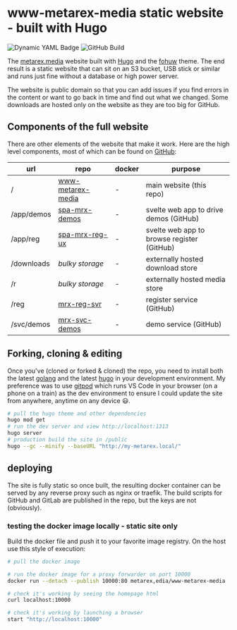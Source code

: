 # www-metarex-media static website - built with Hugo

![Dynamic YAML Badge](https://img.shields.io/badge/dynamic/yaml?url=https%3A%2F%2Fraw.githubusercontent.com%2Fmetarex-media%2Fwww-metarex-media%2Fmain%2Fdata%2Fhistory.yaml&query=%24.history%5B0%5D.version&logo=github&label=www-metarex-media&labelColor=4F702A)
![GitHub Build](https://img.shields.io/github/actions/workflow/status/mrmxf/mm-www-metarex-media/hugo-build-container?branch=main&labelColor=4F702A)

The [metarex.media] website built with [Hugo] and the [fohuw] theme. The end
result is a static website that can sit on an S3 bucket, USB stick or similar
and runs just fine without a database or high power server.

The website is public domain so that you can add issues if you find errors in
the content or want to go back in time and find out what we changed. Some
downloads are hosted only on the website as they are too big for GitHub.

## Components of the full website

There are other elements of the website that make it work. Here are the high
level components, most of which can be found on
[GitHub](https://github.com/metarex-media/?repositories):

|  url       | repo                    | docker  | purpose                                     |
|------------|-------------------------|---------|---------------------------------------------|
| /          | [www-metarex-media][ww] |   -     | main website (this repo)                    |
| /app/demos | [spa-mrx-demos][de]     |   -     | svelte web app to drive demos (GitHub)      |
| /app/reg   | [spa-mrx-reg-ux][rg]    |   -     | svelte web app to browse register  (GitHub) |
| /downloads | _bulky storage_         |   -     | externally hosted download store            |
| /r         | _bulky storage_         |   -     | externally hosted media store               |
| /reg       | [mrx-reg-svr][rs]       |   -     | register service (GitHub)                   |
| /svc/demos | [mrx-svc-demos][ds]     |   -     | demo service (GitHub)                       |


## Forking, cloning & editing

Once you've (cloned or forked & cloned) the repo, you need to install both the
latest [golang] and the latest [hugo] in your development environment. My
preference was to use [gitpod] which runs VS Code in your browser (on a phone
on a train) as the dev environment to ensure I could update the site from
anywhere, anytime on any device 😃.

```sh
# pull the hugo theme and other dependencies
hugo mod get
# run the dev server and view http://localhost:1313
hugo server
# production build the site in /public
hugo --gc --minify --baseURL "http://my-metarex.local/"
```

[gitpod]:            https://www.gitpod.io/
[golang]:            https://go.dev/doc/install
[Hugo]:              https://gohugo.io/installation/
[metarex.media]:     https://metarex.media
[fohuw]:             https://github.com/mrmxf/fohuw
[ww]:                https://github.com/metarex-media/www-metarex-media
[de]:                https://github.com/metarex-media/spa-mrx-demos
[ds]:                https://gitlab.com/mm-eng/mrx-elt-first-demo
[rg]:                https://github.com/metarex-media/spa-mrx-reg-ux
[rs]:                https://gitlab.com/mm-eng/glmrx-svr-dev

## deploying

The site is fully static so once built, the resulting docker container can
be served by any reverse proxy such as nginx or traefik. The build scripts for
GitHub and GitLab are published in the repo, but the keys are not (obviously).

### testing the docker image locally - static site only

Build the docker file and push it to your favorite image registry. On the host
use this style of execution:

```sh
# pull the docker image

# run the docker image for a proxy forwarder on port 10000
docker run --detach --publish 10000:80 metarex,edia/www-metarex-media

# check it's working by seeing the homepage html
curl localhost:10000

# check it's working by launching a browser
start "http://localhost:10000"
```
